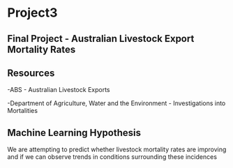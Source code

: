 # Project3
## Final Project - Australian Livestock Export Mortality Rates

## Resources

-ABS - Australian Livestock Exports

-Department of Agriculture, Water and the Environment - Investigations into Mortalities


## Machine Learning Hypothesis
We are attempting to predict whether livestock mortality rates are improving and if we can observe trends in conditions surrounding these incidences

